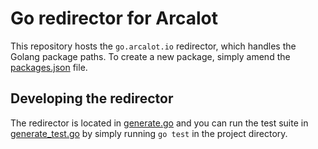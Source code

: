 # Go redirector for Arcalot

This repository hosts the `go.arcalot.io` redirector, which handles the Golang package paths. To create a new package, simply amend the [packages.json](packages.json) file.

## Developing the redirector

The redirector is located in [generate.go](generate.go) and you can run the test suite in [generate_test.go](generate_test.go) by simply running `go test` in the project directory.